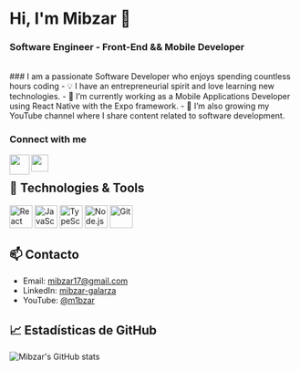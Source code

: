 # Hi, I'm Mibzar 👋
### Software Engineer - Front-End && Mobile Developer
<br />
### I am a passionate Software Developer who enjoys spending countless hours coding
- 💡 I have an entrepreneurial spirit and love learning new technologies.
- 💼 I’m currently working as a Mobile Applications Developer using React Native with the Expo framework.  
- 🎥 I’m also growing my YouTube channel where I share content related to software development.

### Connect with me
[<img align="left" src="https://www.iconpacks.net/icons/2/free-youtube-logo-icon-2431-thumb.png" width="35" height="35"/>](https://www.youtube.com/@m1bzar)
[<img align="left" src="https://cdn-icons-png.flaticon.com/512/174/174857.png" width="30" height="30"/>](https://www.linkedin.com/in/mibzar-galarza-659542233/)

<br />

## 🚀 Technologies & Tools
<p>
  <img src="https://cdn.jsdelivr.net/gh/devicons/devicon/icons/react/react-original.svg" alt="React" width="40" height="40"/>
  <img src="https://cdn.jsdelivr.net/gh/devicons/devicon/icons/javascript/javascript-original.svg" alt="JavaScript" width="40" height="40"/>
  <img src="https://cdn.jsdelivr.net/gh/devicons/devicon/icons/typescript/typescript-original.svg" alt="TypeScript" width="40" height="40"/>
  <img src="https://cdn.jsdelivr.net/gh/devicons/devicon/icons/nodejs/nodejs-original.svg" alt="Node.js" width="40" height="40"/>
  <img src="https://cdn.jsdelivr.net/gh/devicons/devicon/icons/git/git-original.svg" alt="Git" width="40" height="40"/>
  <!-- Add more as needed -->
</p>

## 📫 Contacto
- Email: mibzar17@gmail.com  
- LinkedIn: [mibzar-galarza](https://www.linkedin.com/in/mibzar-galarza-659542233/)  
- YouTube: [@m1bzar](https://www.youtube.com/@m1bzar)

## 📈 Estadísticas de GitHub
![Mibzar's GitHub stats](https://github-readme-stats.vercel.app/api?username=MibzarGalarza&show_icons=true&count_private=true)
